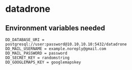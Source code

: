 # datadrone

## Environment variables needed

```
DD_DATABASE_URI = postgresql://user:password@10.10.10.10:5432/datadrone
DD_MAIL_USERNAME = example.noreply@gmail.com
DD_MAIL_PASSWORD = password
DD_SECRET_KEY = randomstring
DD_GOOGLEMAPS_KEY = googlemapskey
```
